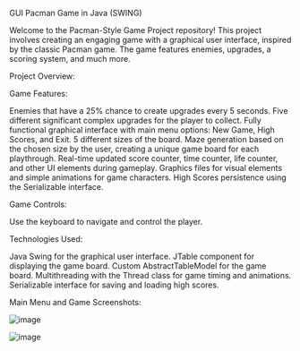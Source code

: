 GUI Pacman Game in Java (SWING)

Welcome to the Pacman-Style Game Project repository! This project involves creating an engaging game with a graphical user interface, inspired by the classic Pacman game. The game features enemies, upgrades, a scoring system, and much more.

Project Overview:

Game Features:

Enemies that have a 25% chance to create upgrades every 5 seconds.
Five different significant complex upgrades for the player to collect.
Fully functional graphical interface with main menu options: New Game, High Scores, and Exit.
5 different sizes of the board.
Maze generation based on the chosen size by the user, creating a unique game board for each playthrough.
Real-time updated score counter, time counter, life counter, and other UI elements during gameplay.
Graphics files for visual elements and simple animations for game characters.
High Scores persistence using the Serializable interface.

Game Controls:

Use the keyboard to navigate and control the player.

Technologies Used:

Java Swing for the graphical user interface. JTable component for displaying the game board. Custom AbstractTableModel for the game board. Multithreading with the Thread class for game timing and animations. Serializable interface for saving and loading high scores.

Main Menu and Game Screenshots:

![image](https://github.com/marichkaq/PacMan/assets/136113477/8a3e17ed-39c2-42ab-8a60-5e7ab2a2e6a7)

![image](https://github.com/marichkaq/PacMan/assets/136113477/5e716471-5cb3-4404-88db-8330211b1e53)


